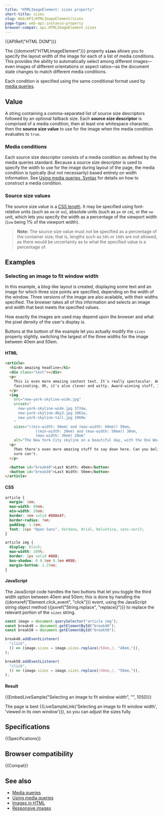 ```yaml
---
title: "HTMLImageElement: sizes property"
short-title: sizes
slug: Web/API/HTMLImageElement/sizes
page-type: web-api-instance-property
browser-compat: api.HTMLImageElement.sizes
---
```


{{APIRef("HTML DOM")}}

The {{domxref("HTMLImageElement")}} property
**`sizes`** allows you to specify the layout width of the
image for each of a list of media conditions. This provides the ability to
automatically select among different images—even images of different orientations or
aspect ratios—as the document state changes to match different media
conditions.

Each condition is specified using the same conditional format used
by [media queries](/en-US/docs/Web/CSS/CSS_media_queries).

## Value

A string containing a comma-separated list of source size descriptors
followed by an optional fallback size. Each **source size descriptor** is
comprised of a media condition, then at least one whitespace character, then the
**source size value** to use for the image when the media condition
evaluates to `true`.

### Media conditions

Each source size descriptor consists of a media condition as defined by the media
queries standard. Because a source size descriptor is used to specify the width to use
for the image during layout of the page, the media condition is typically (but not
necessarily) based entirely on width information. See
[Using media queries, Syntax](/en-US/docs/Web/CSS/CSS_media_queries/Using_media_queries#syntax) for
details on how to construct a media condition.

### Source size values

The source size value is a [CSS length](/en-US/docs/Web/CSS/length). It may
be specified using font-relative units (such as `em` or `ex`),
absolute units (such as `px` or `cm`), or the `vw`
unit, which lets you specify the width as a percentage of the viewport width
(`1vw` being 1% of the viewport width).

> **Note:** The source size value must _not_ be specified as a
> percentage of the container size; that is, lengths such as `50%` or
> `100%` are not allowed, as there would be uncertainty as to what the
> specified value is a percentage of.

## Examples

### Selecting an image to fit window width

In this example, a blog-like layout is created, displaying some text and an image
for which three size points are specified, depending on the width of the window. Three
versions of the image are also available, with their widths specified. The browser takes
all of this information and selects an image and width that best meets the specified
values.

How exactly the images are used may depend upon the browser and what the pixel density
of the user's display is.

Buttons at the bottom of the example let you actually modify the `sizes`
property slightly, switching the largest of the three widths for the image between 40em
and 50em.

#### HTML

```html
<article>
  <h1>An amazing headline</h1>
  <div class="test"></div>
  <p>
    This is even more amazing content text. It's really spectacular. And
    fascinating. Oh, it's also clever and witty. Award-winning stuff, I'm sure.
  </p>
  <img
    src="new-york-skyline-wide.jpg"
    srcset="
      new-york-skyline-wide.jpg 3724w,
      new-york-skyline-4by3.jpg 1961w,
      new-york-skyline-tall.jpg 1060w
    "
    sizes="((min-width: 50em) and (max-width: 60em)) 50em,
              ((min-width: 30em) and (max-width: 50em)) 30em,
              (max-width: 30em) 20em"
    alt="The New York City skyline on a beautiful day, with the One World Trade Center building in the middle." />
  <p>
    Then there's even more amazing stuff to say down here. Can you believe it? I
    sure can't.
  </p>

  <button id="break40">Last Width: 40em</button>
  <button id="break50">Last Width: 50em</button>
</article>
```

#### CSS

```css
article {
  margin: 1em;
  max-width: 60em;
  min-width: 20em;
  border: 4em solid #880e4f;
  border-radius: 7em;
  padding: 1.5em;
  font: 16px "Open Sans", Verdana, Arial, Helvetica, sans-serif;
}

article img {
  display: block;
  max-width: 100%;
  border: 1px solid #888;
  box-shadow: 0 0.5em 0.3em #888;
  margin-bottom: 1.25em;
}
```

#### JavaScript

The JavaScript code handles the two buttons that let you toggle the third width option
between 40em and 50em; this is done by handling the {{domxref("Element.click_event",
  "click")}} event, using the JavaScript string object method {{jsxref("String.replace",
  "replace()")}} to replace the relevant portion of the `sizes` string.

```js
const image = document.querySelector("article img");
const break40 = document.getElementById("break40");
const break50 = document.getElementById("break50");

break40.addEventListener(
  "click",
  () => (image.sizes = image.sizes.replace(/50em,/, "40em,")),
);

break50.addEventListener(
  "click",
  () => (image.sizes = image.sizes.replace(/40em,/, "50em,")),
);
```

#### Result

{{EmbedLiveSample("Selecting an image to fit window width", "", 1050)}}

The page is best {{LiveSampleLink('Selecting an image to fit window width', 'viewed in its own window')}}, so you can adjust the sizes fully.

## Specifications

{{Specifications}}

## Browser compatibility

{{Compat}}

## See also

- [Media queries](/en-US/docs/Web/CSS/CSS_media_queries)
- [Using media queries](/en-US/docs/Web/CSS/CSS_media_queries/Using_media_queries)
- [Images in HTML](/en-US/docs/Learn/HTML/Multimedia_and_embedding/Images_in_HTML)
- [Responsive images](/en-US/docs/Learn/HTML/Multimedia_and_embedding/Responsive_images)
